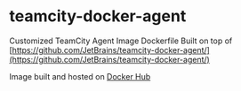 # teamcity-docker-agent
Customized TeamCity Agent Image Dockerfile
Built on top of [https://github.com/JetBrains/teamcity-docker-agent/](https://github.com/JetBrains/teamcity-docker-agent/)

Image built and hosted on [Docker Hub](https://hub.docker.com/r/insitesoft/teamcity-agent)

